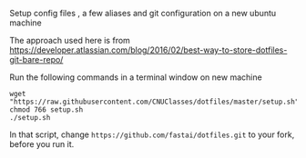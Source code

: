 Setup config files , a few aliases and git configuration on a new ubuntu machine

The approach used here is from https://developer.atlassian.com/blog/2016/02/best-way-to-store-dotfiles-git-bare-repo/

Run the following commands in a terminal window on new machine

    wget "https://raw.githubusercontent.com/CNUClasses/dotfiles/master/setup.sh"
    chmod 766 setup.sh
    ./setup.sh

In that script, change `https://github.com/fastai/dotfiles.git` to your fork, before you run it.
